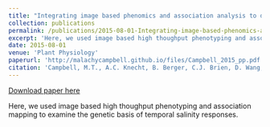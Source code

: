 ```yaml
---
title: "Integrating image based phenomics and association analysis to dissect the genetic architecture of temporal salinity responses in rice"
collection: publications
permalink: /publications/2015-08-01-Integrating-image-based-phenomics-and-association-analysis-to-dissect-the-genetic-architecture-of-temporal-salinity-responses-in-rice
excerpt: 'Here, we used image based high thoughput phenotyping and association mapping to examine the genetic basis of temporal salinity responses.'
date: 2015-08-01
venue: 'Plant Physiology'
paperurl: 'http://malachycampbell.github.io/files/Campbell_2015_pp.pdf'
citation: 'Campbell, M.T., A.C. Knecht, B. Berger, C.J. Brien, D. Wang, and H. Walia. (2015). Integrating image based phenomics and association analysis to dissect the genetic architecture of temporal salinity responses in rice. <i>Plant Physiol</i>. 168(August): pp.00450.2015.'
---
```


<a href='http://malachycampbell.github.io/files/Campbell_2015_pp.pdf'>Download paper here</a>

Here, we used image based high thoughput phenotyping and association mapping to examine the genetic basis of temporal salinity responses.
